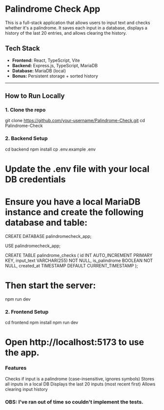 # Palindrome Check App

This is a full-stack application that allows users to input text and checks whether it's a palindrome. It saves each input in a database, displays a history of the last 20 entries, and allows clearing the history.

## Tech Stack

- **Frontend:** React, TypeScript, Vite
- **Backend:** Express.js, TypeScript, MariaDB
- **Database:** MariaDB (local)
- **Bonus:** Persistent storage + sorted history

---

## How to Run Locally

### 1. Clone the repo

git clone https://github.com/your-username/Palindrome-Check.git
cd Palindrome-Check

### 2. Backend Setup

cd backend
npm install
cp .env.example .env
# Update the .env file with your local DB credentials

# Ensure you have a local MariaDB instance and create the following database and table:
CREATE DATABASE palindromecheck_app;

USE palindromecheck_app;

CREATE TABLE palindrome_checks (
  id INT AUTO_INCREMENT PRIMARY KEY,
  input_text VARCHAR(255) NOT NULL,
  is_palindrome BOOLEAN NOT NULL,
  created_at TIMESTAMP DEFAULT CURRENT_TIMESTAMP
);

# Then start the server:
npm run dev

### 2. Frontend Setup
cd frontend
npm install
npm run dev

# Open http://localhost:5173 to use the app.

### Features
Checks if input is a palindrome (case-insensitive, ignores symbols)
Stores all inputs in a local DB
Displays the last 20 inputs (most recent first)
Allows clearing input history

### OBS: I've ran out of time so couldn't implement the tests.
